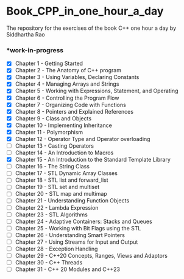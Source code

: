 # Book_CPP_in_one_hour_a_day
The repository for the exercises of the book C++ one hour a day by Siddhartha Rao


### *work-in-progress

- [x] Chapter 1 - Getting Started
- [x] Chapter 2 - The Anatomy of C++ program
- [x] Chapter 3 - Using Variables, Declaring Constants
- [x] Chapter 4 - Managing Arrays and Strings
- [x] Chapter 5 - Working with Expressions, Statement, and Operating 
- [x] Chapter 6 - Controlling the Program Flow
- [x] Chapter 7 - Organizing Code with Functions 
- [x] Chapter 8 - Pointers and Explained References 
- [x] Chapter 9 - Class and Objects
- [x] Chapter 10 - Implementing Inheritance 
- [x] Chapter 11 - Polymorphism
- [x] Chapter 12 - Operator Type and Operator overloading 
- [ ] Chapter 13 - Casting Operators
- [ ] Chapter 14 - An Introduction to Macros
- [x] Chapter 15 - An Introduction to the Standard Template Library
- [ ] Chapter 16 - The String Class
- [ ] Chapter 17 - STL Dynamic Array Classes
- [ ] Chapter 18 - STL list and forward_list
- [ ] Chapter 19 - STL set and multiset
- [ ] Chapter 20 - STL map and multimap
- [ ] Chapter 21 - Understanding Function Objects
- [ ] Chapter 22 - Lambda Expression
- [ ] Chapter 23 - STL Algorithms 
- [ ] Chapter 24 - Adaptive Containers: Stacks and Queues 
- [ ] Chapter 25 - Working with Bit Flags using the STL
- [ ] Chapter 26 - Understanding Smart Pointers
- [ ] Chapter 27 - Using Streams for Input and Output 
- [ ] Chapter 28 - Exception Handling 
- [ ] Chapter 29 - C++20 Concepts, Ranges, Views and Adaptors
- [ ] Chapter 30 - C++ Threads
- [ ] Chapter 31 - C++ 20 Modules and C++23
